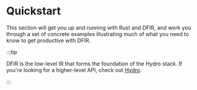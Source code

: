 # Quickstart
This section will get you up and running with Rust and DFIR, and work you through a set of concrete examples illustrating much of what you need to know to get productive with DFIR.

:::tip

DFIR is the low-level IR that forms the foundation of the Hydro stack. If you're looking for a higher-level API, check out [Hydro](../../hydro/).

:::
